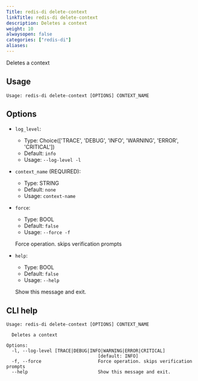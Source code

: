 ```yaml
---
Title: redis-di delete-context
linkTitle: redis-di delete-context
description: Deletes a context
weight: 10
alwaysopen: false
categories: ["redis-di"]
aliases:
---
```


Deletes a context

## Usage

```
Usage: redis-di delete-context [OPTIONS] CONTEXT_NAME
```

## Options

- `log_level`:

  - Type: Choice(['TRACE', 'DEBUG', 'INFO', 'WARNING', 'ERROR', 'CRITICAL'])
  - Default: `info`
  - Usage: `--log-level
-l`

- `context_name` (REQUIRED):

  - Type: STRING
  - Default: `none`
  - Usage: `context-name`

- `force`:

  - Type: BOOL
  - Default: `false`
  - Usage: `--force
-f`

  Force operation. skips verification prompts

- `help`:

  - Type: BOOL
  - Default: `false`
  - Usage: `--help`

  Show this message and exit.

## CLI help

```
Usage: redis-di delete-context [OPTIONS] CONTEXT_NAME

  Deletes a context

Options:
  -l, --log-level [TRACE|DEBUG|INFO|WARNING|ERROR|CRITICAL]
                                  [default: INFO]
  -f, --force                     Force operation. skips verification prompts
  --help                          Show this message and exit.
```
